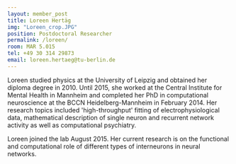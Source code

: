 ```yaml
---
layout: member_post
title: Loreen Hertäg
img: "Loreen_crop.JPG"
position: Postdoctoral Researcher
permalink: /loreen/
room: MAR 5.015
tel: +49 30 314 29873
email: loreen.hertaeg@tu-berlin.de
---
```

Loreen studied physics at the University of Leipzig and obtained her diploma degree in 2010. Until 2015, she worked at the Central Institute for Mental Health in Mannheim and completed her PhD in computational neuroscience at the BCCN Heidelberg-Mannheim in February 2014. Her research topics included 'high-throughput' fitting of electrophysiological data, mathematical description of single neuron and recurrent network activity as well as computational psychiatry.

Loreen joined the lab August 2015. Her current research is on the functional and computational role of different types of interneurons in neural networks.

